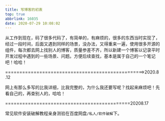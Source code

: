 ```yaml
---
title: 写博客的初衷
top: true
abbrlink: 16035
date: 2020-07-29 10:08:02
---
```


从工作到现在，码了很多代码了，有简单的，有麻烦的，很多的东西当时实现了，经过一段时间，后面又遇到同样的场景，没办法，又得重来一遍，使用很多开源的组件，每次都去网上找别人的博客，质量参差不齐，所以新建一个博客以记录平时开发过程中遇到的一些场景、问题。方便后续查找，基本是属于自己的一个笔记吧！哈哈！

=================================================>2020.8.12

网上有那么多写的比我详细，比我完整的，为什么我还要写呢？找起来麻烦吧！先看自己的，再查别人的，哈哈！

============================================20208.17

常见软件安装破解教程亲身测验在百度网盘``/私人/软件破解``下。


